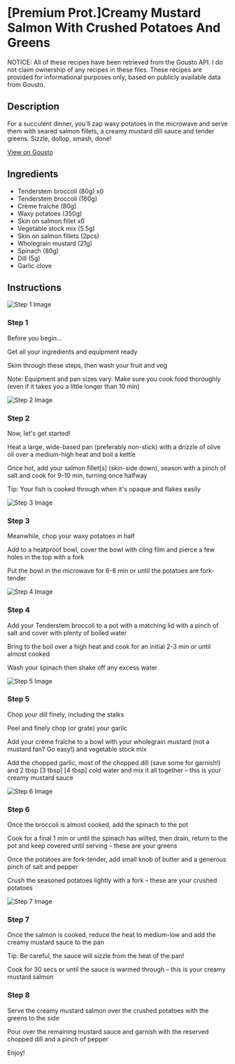# [Premium Prot.]Creamy Mustard Salmon With Crushed Potatoes And Greens

NOTICE: All of these recipes have been retrieved from the Gousto API. I do not claim ownership of any recipes in these files. These recipes are provided for informational purposes only, based on publicly available data from Gousto.

## Description

For a succulent dinner, you'll zap waxy potatoes in the microwave and serve them with seared salmon fillets, a creamy mustard dill sauce and tender greens. Sizzle, dollop, smash, done!

[View on Gousto](https://www.gousto.co.uk/recipes/cookbook/premium-prot-creamy-mustard-salmon-with-crushed-potatoes-and-greens)

## Ingredients

- Tenderstem broccoli (80g) x0
- Tenderstem broccoli (160g)
- Crème fraîche (80g)
- Waxy potatoes (350g)
- Skin on salmon fillet x0
- Vegetable stock mix (5.5g)
- Skin on salmon fillets (2pcs)
- Wholegrain mustard (21g)
- Spinach (80g)
- Dill (5g)
- Garlic clove

## Instructions

![Step 1 Image](https://production-media.gousto.co.uk/cms/recipe-step-image/Step-1-1724332412462-x200.jpg)

### Step 1

Before you begin...

Get all your ingredients and equipment ready

Skim through these steps, then wash your fruit and veg

Note: Equipment and pan sizes vary. Make sure you cook food thoroughly (even if it takes you a little longer than 10 min)

![Step 2 Image](https://production-media.gousto.co.uk/cms/recipe-step-image/step-2-1724332415793-x200.jpg)

### Step 2

Now, let's get started!

Heat a large, wide-based pan (preferably non-stick) with a drizzle of olive oil over a medium-high heat and boil a kettle

Once hot, add your salmon fillet[s] (skin-side down), season with a pinch of salt and cook for 9-10 min, turning once halfway

Tip: Your fish is cooked through when it's opaque and flakes easily

![Step 3 Image](https://production-media.gousto.co.uk/cms/recipe-step-image/step-3-1724332419282-x200.jpg)

### Step 3

Meanwhile, chop your waxy potatoes in half

Add to a heatproof bowl, cover the bowl with cling film and pierce a few holes in the top with a fork

Put the bowl in the microwave for 6-8 min or until the potatoes are fork-tender

![Step 4 Image](https://production-media.gousto.co.uk/cms/recipe-step-image/step-4-1724332422615-x200.jpg)

### Step 4

Add your Tenderstem broccoli to a pot with a matching lid with a pinch of salt and cover with plenty of boiled water

Bring to the boil over a high heat and cook for an initial 2-3 min or until almost cooked

Wash your spinach then shake off any excess water

![Step 5 Image](https://production-media.gousto.co.uk/cms/recipe-step-image/step-5-1724332428430-x200.jpg)

### Step 5

Chop your dill finely, including the stalks

Peel and finely chop (or grate) your garlic

Add your crème fraîche to a bowl with your wholegrain mustard (not a mustard fan? Go easy!) and vegetable stock mix

Add the chopped garlic, most of the chopped dill (save some for garnish!) and 2 tbsp <span class="text-purple">[3 tbsp]</span> <span class="text-danger">[4 tbsp] </span>cold water and mix it all together – this is your creamy mustard sauce

![Step 6 Image](https://production-media.gousto.co.uk/cms/recipe-step-image/step-6-1724332433064-x200.jpg)

### Step 6

Once the broccoli is almost cooked, add the spinach to the pot

Cook for a final 1 min or until the spinach has wilted, then drain, return to the pot and keep covered until serving – these are your greens

Once the potatoes are fork-tender, add small knob of butter and a generous pinch of salt and pepper

Crush the seasoned potatoes lightly with a fork – these are your crushed potatoes

![Step 7 Image](https://production-media.gousto.co.uk/cms/recipe-step-image/step-7-1724332436163-x200.jpg)

### Step 7

Once the salmon is cooked, reduce the heat to medium-low and add the creamy mustard sauce to the pan

Tip: Be careful, the sauce will sizzle from the heat of the pan!

Cook for 30 secs or until the sauce is warmed through – this is your creamy mustard salmon

### Step 8

Serve the creamy mustard salmon over the crushed potatoes with the greens to the side

Pour over the remaining mustard sauce and garnish with the reserved chopped dill and a pinch of pepper

Enjoy!

